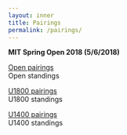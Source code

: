 ```yaml
---
layout: inner
title: Pairings
permalink: /pairings/
---
```


**MIT Spring Open 2018 (5/6/2018)**

[Open pairings](https://docs.google.com/viewer?url=https://github.com/Tech-Chess/tech-chess.github.io/blob/master/pdfs/OpenRd1.pdf)    
Open standings

[U1800 pairings](https://docs.google.com/viewer?url=https://github.com/Tech-Chess/tech-chess.github.io/blob/master/pdfs/U1800Rd1.pdf)    
U1800 standings

[U1400 pairings](https://docs.google.com/viewer?url=https://github.com/Tech-Chess/tech-chess.github.io/blob/master/pdfs/U1400Rd1.pdf)    
U1400 standings
